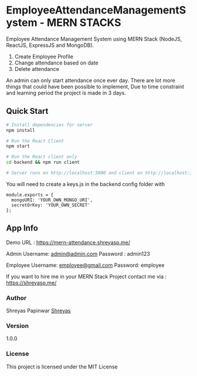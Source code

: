 # EmployeeAttendanceManagementSystem - MERN STACKS

Employee Attendance Management System using MERN Stack (NodeJS, ReactJS, ExpressJS and MongoDB).

1. Create Employee Profile
2. Change attendance based on date
3. Delete attendance

An admin can only start attendance once ever day. There are lot more things that could have been possible to implement, Due to time constraint and learning period the project is made in 3 days.

## Quick Start

```bash
# Install dependencies for server
npm install

# Run the React Client
npm start

# Run the React client only
cd backend && npm run client

# Server runs on http://localhost:5000 and client on http://localhost:3000
```

You will need to create a keys.js in the backend config folder with

```
module.exports = {
  mongoURI: 'YOUR_OWN_MONGO_URI',
  secretOrKey: 'YOUR_OWN_SECRET'
};
```

## App Info

Demo URL : https://mern-attendance.shreyasp.me/

Admin Username: admin@admin.com
Password : admin123

Employee Username: employee@gmail.com
Password: employee

If you want to hire me in your MERN Stack Project contact me via : https://shreyasp.me/

### Author

Shreyas Papinwar
[Shreyas](https://shreyasp.me)

### Version

1.0.0

### License

This project is licensed under the MIT License